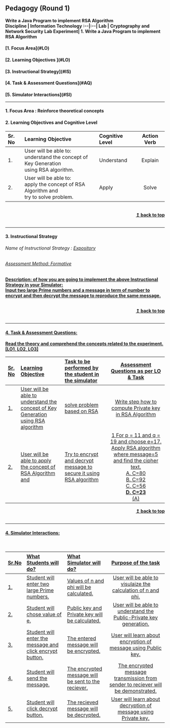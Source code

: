 ## Pedagogy (Round 1)
<b> Write a Java Program to implement RSA Algorithm <a name="top"></a> <br>
<b>Discipline | <b>Information Technology
:--|:--|
<b> Lab | <b> Cryptography and Network Security Lab
<b> Experiment|     <b> 1. Write a Java Program to implement RSA Algorithm

<h4> [1. Focus Area](#LO)
<h4> [2. Learning Objectives ](#LO)
<h4> [3. Instructional Strategy](#IS)
<h4> [4. Task & Assessment Questions](#AQ)
<h4> [5. Simulator Interactions](#SI)
<hr>

<a name="LO"></a>
#### 1. Focus Area : Reinforce theoretical concepts

#### 2. Learning Objectives and Cognitive Level


Sr. No |	Learning Objective	| Cognitive Level | Action Verb
:--|:--|:--|:-:
1.| User will be able to: <br>understand the concept of Key Generation <br> using RSA algorithm. |Understand|Explain
2.| User will be able to: <br>apply the concept of RSA Algorithm and <br> try to solve problem. | Apply| Solve



<br/>
<div align="right">
    <b><a href="#top">↥ back to top</a></b>
</div>
<br/>
<hr>

<a name="IS"></a>
#### 3. Instructional Strategy
###### Name of Instructional Strategy  :    <u> Expository
###### Assessment Method: Formative 

<u> <b>Description: </b> of how you are going to implement the above Instructional Strategy in your Simulator: </u>
<br>
 Input two large Prime numbers and a message in term of number to encrypt and then decrypt the message to reproduce the same message.

<br/>
<div align="right">
    <b><a href="#top">↥ back to top</a></b>
</div>
<br/>
<hr>

<a name="AQ"></a>
#### 4. Task & Assessment Questions:

Read the theory and comprehend the concepts related to the experiment. [LO1, LO2, LO3]
<br>

Sr. No |	Learning Objective	| Task to be performed by <br> the student  in the simulator | Assessment Questions as per LO & Task
:--|:--|:--|:-:
1.|User will be able to understand the concept of Key Generation <br> using RSA algorithm| solve problem based on RSA| Write step how to compute Private key in RSA Algorithm
2.|User will be able to apply the concept of RSA Algorithm and | Try to encrypt and decrypt message to secure it using RSA algorithm| 1 For p = 11 and q = 19 and choose e=17. Apply RSA algorithm where message=5 and find the cipher text. <br> A. C=80 <br> B. C=92 <br> C. C=56 <br> <b> D. C=23 </b> <br> (A)

<div align="right">
    <b><a href="#top">↥ back to top</a></b>
</div>
<br/>
<hr>

<a name="SI"></a>

#### 4. Simulator Interactions:
<br>

Sr.No | What Students will do? |	What Simulator will do?	| Purpose of the task
:--|:--|:--|:--:
1.| Student will enter two large Prime numbers. | Values of n and phi will be calculated. | User will be able to visulaize the calculation of n and phi.
2.| Student will chose value of e. | Public key and Private key will be calculated.  | User will be able to understand the Public-Private key generation.
3.| Student will enter the message and click encrypt button. | The entered message will be encrypted. | User will learn about encryption of message using Public key.
4.| Student will send the message. | The encrypted message will be sent to the reciever.  | The encrypted message transmission from sender to reciever will be demonstrated.
5.| Student will click decrypt button. | The recieved message will be decrypted.  | User will learn about decryption of message using Private key.
